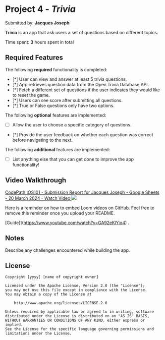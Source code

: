 # Project 4 - *Trivia*

Submitted by: **Jacques Joseph**

**Trivia** is an app that ask users a set of questions based on different topics. 

Time spent: **3** hours spent in total

## Required Features

The following **required** functionality is completed:

- [*] User can view and answer at least 5 trivia questions.
- [*] App retrieves question data from the Open Trivia Database API.
- [*] Fetch a different set of questions if the user indicates they would like to reset the game.
- [*] Users can see score after submitting all questions.
- [*] True or False questions only have two options.


The following **optional** features are implemented:

  
- [ ] Allow the user to choose a specific category of questions.
- [*] Provide the user feedback on whether each question was correct before navigating to the next.

The following **additional** features are implemented:

- [ ] List anything else that you can get done to improve the app functionality!
  

## Video Walkthrough
<div>
    <a href="https://www.loom.com/share/3c66cd0f58ca43b589f0161994658e6f">
      CodePath IOS101 - Submission Report for Jacques Joseph - Google Sheets - 20 March 2024 - Watch Video
    </a>
    <a href="https://www.loom.com/share/3c66cd0f58ca43b589f0161994658e6f">
      <img style="max-width:300px;" src="https://cdn.loom.com/sessions/thumbnails/3c66cd0f58ca43b589f0161994658e6f-with-play.gif">
    </a>
  </div>

Here is a reminder on how to embed Loom videos on GitHub. Feel free to remove this reminder once you upload your README. 

[Guide]](https://www.youtube.com/watch?v=GA92eKlYio4) .

## Notes

Describe any challenges encountered while building the app.

## License

    Copyright [yyyy] [name of copyright owner]

    Licensed under the Apache License, Version 2.0 (the "License");
    you may not use this file except in compliance with the License.
    You may obtain a copy of the License at

        http://www.apache.org/licenses/LICENSE-2.0

    Unless required by applicable law or agreed to in writing, software
    distributed under the License is distributed on an "AS IS" BASIS,
    WITHOUT WARRANTIES OR CONDITIONS OF ANY KIND, either express or implied.
    See the License for the specific language governing permissions and
    limitations under the License.
